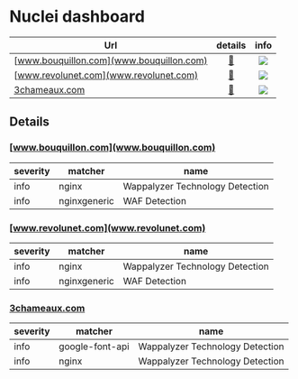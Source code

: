# Nuclei dashboard


Url                  | details | info
---------------------|:-------:|:---:
[www.bouquillon.com](www.bouquillon.com) | [🔎](#wwwbouquilloncom) | ![](https://img.shields.io/static/v1?label=info&message=2&color=success)
[www.revolunet.com](www.revolunet.com) | [🔎](#wwwrevolunetcom) | ![](https://img.shields.io/static/v1?label=info&message=2&color=success)
[3chameaux.com](3chameaux.com) | [🔎](#3chameauxcom) | ![](https://img.shields.io/static/v1?label=info&message=2&color=success)


## Details

### [www.bouquillon.com](www.bouquillon.com)

severity | matcher | name
---------|---------|---------
info | nginx | Wappalyzer Technology Detection
info | nginxgeneric | WAF Detection


### [www.revolunet.com](www.revolunet.com)

severity | matcher | name
---------|---------|---------
info | nginx | Wappalyzer Technology Detection
info | nginxgeneric | WAF Detection


### [3chameaux.com](3chameaux.com)

severity | matcher | name
---------|---------|---------
info | google-font-api | Wappalyzer Technology Detection
info | nginx | Wappalyzer Technology Detection


